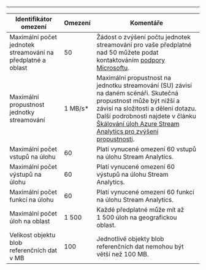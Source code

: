 ---
| Identifikátor omezení | Omezení | Komentáře |
| --- | --- | --- |
| Maximální počet jednotek streamování na předplatné a oblast |50 |Žádost o zvýšení počtu jednotek streamování pro vaše předplatné nad 50 můžete podat kontaktováním [podpory Microsoftu](https://support.microsoft.com/en-us). |
| Maximální propustnost jednotky streamování |1 MB/s* |Maximální propustnost na jednotku streamování (SU) závisí na daném scénáři. Skutečná propustnost může být nižší a závisí na složitosti a dělení dotazu. Další podrobnosti najdete v článku [Škálování úloh Azure Stream Analytics pro zvýšení propustnosti](../articles/stream-analytics/stream-analytics-scale-jobs.md). |
| Maximální počet vstupů na úlohu |60 |Platí vynucené omezení 60 vstupů na úlohu Stream Analytics. |
| Maximální počet výstupů na úlohu |60 |Platí vynucené omezení 60 výstupů na úlohu Stream Analytics. |
| Maximální počet funkcí na úlohu |60 |Platí vynucené omezení 60 funkcí na úlohu Stream Analytics. |
| Maximální počet úloh na oblast |1 500 |Každé předplatné může mít až 1 500 úloh na geografickou oblast. |
| Velikost objektu blob referenčních dat v MB | 100 | Jednotlivé objekty blob referenčních dat nemohou být větší než 100 MB. |



<!--HONumber=Feb17_HO2-->


